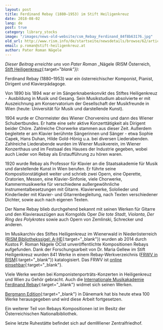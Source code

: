 ```yaml
---
layout: post
title: Ferdinand Rebay (1880–1953) im Stift Heiligenkreuz
date: 2018-08-02
lang: de
post: true
category: library_stocks
image: "/images/news-old-website/csm_Rebay_Ferdinand_84f8b63176.jpg"
old_url: http://www.rism.info/de/startseite/newsdetails/browse/62/article/64/ferdinand-rebay-1880-1953-at-heiligenkreuz-abbey.html
email: p.roman@stift-heiligenkreuz.at
author: Pater Roman Nägele
---
```


_Dieser Beitrag erreichte uns von Pater Roman_ _Nägele (RISM Österreich, [Stift Heiligenkreuz](https://www.stift-heiligenkreuz.org/){:target="_blank"}):_

Ferdinand Rebay (1880–1953) war ein österreichischer Komponist, Pianist, Dirigent und Klavierpädagoge.

Von 1890 bis 1894 war er im Sängerknabenkonvikt des Stiftes Heiligenkreuz - Ausbildung in Musik und Gesang. Sein Musikstudium absolvierte er mit Auszeichnung am Konservatorium der Gesellschaft der Musikfreunde in Wien (heute: Universität für Musik und darstellende Kunst).

1904 wurde er Chormeister des Wiener Chorvereins und dann des Wiener Schubertbundes. Er hatte eine sehr aktive Konzerttätigkeit als Dirigent beider Chöre. Zahlreiche Chorwerke stammen aus dieser Zeit. Außerdem begleitete er am Klavier berühmte Sängerinnen und Sänger - etwa Sophie Capek, Hans Duhan, Hilde Gold-Hönig u.a. bei diversen Liederabenden. Zahlreiche Liederabende wurden im Wiener Musikverein, im Wiener Konzerthaus und im Festsaal des Hauses der Industrie gegeben, wobei auch Lieder von Rebay als Erstaufführung zu hören waren.

1920 wurde Rebay als Professor für Klavier an die Staatsakademie für Musik und darstellende Kunst in Wien berufen. Er führte seine Kompositionstätigkeit weiter und schrieb zwei Opern, eine Operette, Oratorien, Messen, eine Klavier-Sinfonie, viele Chorwerke, Kammermusikwerke für verschiedene außergewöhnliche Instrumentalbesetzungen mit Gitarre. Klavierwerke, Sololieder und Kinderlieder mit Klavier- und Gitarrenbegleitung, nach Texten verschiedener Dichter, sowie auch nach eigenen Texten.

Der Name Rebay blieb durchgehend bekannt mit seinen Werken für Gitarre und den Klavierauszügen aus Korngolds Oper _Die tote Stadt_, _Violanta_, _Der Ring des Polykrates_ sowie auch Opern von Zemlinski, Schrecker und anderen.

Im Musikarchiv des Stiftes Heiligenkreuz im Wienerwald in Niederösterreich ([RISM Bibliothekssigel: A-HE](https://opac.rism.info/search?View=rism&author=Rebay+Ferdinand&siglum=A-HE){:target="_blank"}) wurden ab 2014 durch Kustos P. Roman Nägele OCist unveröffentlichte Kompositionen Rebays aufgefunden. Dank der Forschungsarbeit von Dr. Maria Gellew im Stift Heiligenkreuz wurden 841 Werke in einem Rebay-Werkverzeichnis ([FRWV in RISM](https://opac.rism.info/search?View=rism&q=FRWV){:target="_blank"}) katalogisiert. Das FRWV ist [online einsehbar](http://www.stift-heiligenkreuz-sammlungen.at/musikarchiv/ferdinand-rebay/werkverzeichnis/){:target="_blank"}.

Viele Werke werden bei Komponistenporträts-Konzerten in Heiligenkreuz und Wien zu Gehör gebracht. Auch die [Internationale Musikakademie Ferdinand Rebay](http://www.rism.info/home/newsdetails/?tx_ttnews%5BbackPid%5D=2&tx_ttnews%5Btt_news%5D=1668&cHash=deea687b6ebefdbc5542a11a51af7559){:target="_blank"} widmet sich seinen Werken.

[Bergmann Edition](http://www.bergmannedition.com/){:target="_blank"} in Dänemark hat bis heute etwa 100 Werke herausgegeben und wird diese Arbeit fortgesetzen.

Ein weiterer Teil von Rebays Kompositionen ist im Besitz der Österreichischen Nationalbibliothek.

Seine letzte Ruhestätte befindet sich auf demWiener Zentralfriedhof.


